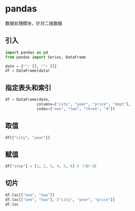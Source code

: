 

# pandas

数据处理模块，针对二维数据

## 引入

```python
import pandas as pd
from pandas import Series, DataFrame

date = {"": [], "": []}
df = DataFrame(data)
```

## 指定表头和索引

```python
df = DataFrame(date,
              columns=["city", "year", "price", "dept"],
              index=["one", "two", "three", "4"])
```

## 取值

```python
df[["city", "year"]]
```

## 赋值

``` python
df["step"] = [1, 2, 3, 4, 5, 6]	# 个数一致
```

## 切片

```python
df.loc[["one", "two"]]
df.loc[["one", "two"], ["city", "year", "price"]]
df.loc
```

